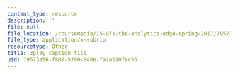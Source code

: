```yaml
---
content_type: resource
description: ''
file: null
file_location: /coursemedia/15-071-the-analytics-edge-spring-2017/79573a56f8075790840efa7a510fec55_EOWyWHTA_vQ.vtt
file_type: application/x-subrip
resourcetype: Other
title: 3play caption file
uid: 79573a56-f807-5790-840e-fa7a510fec55
---
```

